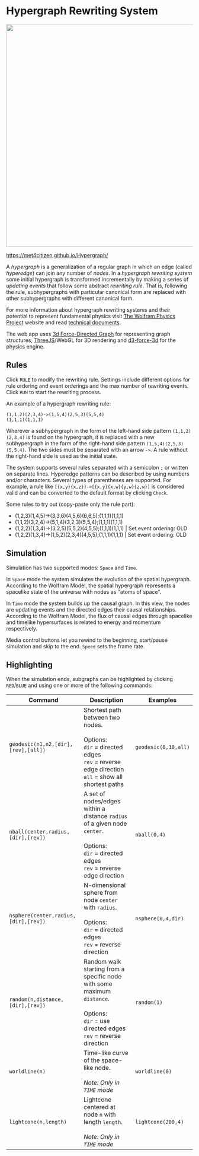 # Hypergraph Rewriting System

<img src="https://repository-images.githubusercontent.com/324783458/88643280-493e-11eb-87cb-910353f32066" width="600">

https://met4citizen.github.io/Hypergraph/

A *hypergraph* is a generalization of a regular graph in which an edge (called *hyperedge*)
can join any number of *nodes*. In a *hypergraph rewriting system* some initial
hypergraph is transformed incrementally by making a series of *updating events* that follow
some abstract *rewriting rule*. That is, following the rule, subhypergraphs with particular
canonical form are replaced with other subhypergraphs with different canonical form.

For more information about hypergraph rewriting systems and their potential to
represent fundamental physics visit [The Wolfram Physics Project](https://www.wolframphysics.org)
website and read [technical documents](https://www.wolframphysics.org/technical-documents/).

The web app uses [3d Force-Directed Graph](https://github.com/vasturiano/3d-force-graph)
for representing graph structures, [ThreeJS](https://github.com/mrdoob/three.js/)/WebGL
for 3D rendering and [d3-force-3d](https://github.com/vasturiano/d3-force-3d) for the
physics engine.

## Rules

Click `RULE` to modify the rewriting rule. Settings include different options for
rule ordering and event orderings and the max number of rewriting events.
Click `RUN` to start the rewriting process. 

An example of a hypergraph rewriting rule:

```
(1,1,2)(2,3,4)->(1,5,4)(2,5,3)(5,5,4)
(1,1,1)(1,1,1)
```

Wherever a subhypergraph in the form of the left-hand side pattern `(1,1,2)(2,3,4)`
is found on the hypergraph, it is replaced with a new subhypergraph in the
form of the right-hand side pattern `(1,5,4)(2,5,3)(5,5,4)`. The two sides must be
separated with an arrow `->`. A rule without the right-hand side is used as the initial
state.

The system supports several rules separated with a semicolon `;` or written
on separate lines. Hyperedge patterns can be described by using numbers and/or
characters. Several types of parentheses are supported. For example, a rule like
`[{x,y}{x,z}]->[{x,y}{x,w}{y,w}{z,w}]` is considered valid and can be
converted to the default format by clicking `Check`.

Some rules to try out (copy-paste only the rule part):

- (1,2,3)(1,4,5)->(3,3,6)(4,5,6)(6,6,5);(1,1,1)(1,1,1)
- (1,1,2)(3,2,4)->(5,1,4)(3,2,3)(5,5,4);(1,1,1)(1,1,1)
- (1,2,2)(1,3,4)->(3,2,5)(5,5,2)(4,5,5);(1,1,1)(1,1,1) | Set event ordering: OLD
- (1,2,2)(1,3,4)->(1,5,2)(2,3,4)(4,5,5);(1,1,1)(1,1,1) | Set event ordering: OLD

## Simulation

Simulation has two supported modes: `Space` and `Time`.

In `Space` mode the system simulates the evolution of the spatial hypergraph.
According to the Wolfram Model, the spatial hypergraph represents a spacelike
state of the universe with nodes as "atoms of space".

In `Time` mode the system builds up the causal graph. In this view, the nodes are
updating events and the directed edges their causal relationships. According to the
Wolfram Model, the flux of causal edges through spacelike and timelike hypersurfaces
is related to energy and momentum respectively.

Media control buttons let you rewind to the beginning, start/pause simulation and
skip to the end. `Speed` sets the frame rate.

## Highlighting

When the simulation ends, subgraphs can be highlighted by clicking `RED`/`BLUE`
and using one or more of the following commands:

Command | Description | Examples
--- | --- | ---
`geodesic(n1,n2,[dir],[rev],[all])` | Shortest path between two nodes.<br/><br/>Options:<br/>`dir` = directed edges<br/>`rev` = reverse edge direction<br/>`all` = show all shortest paths | `geodesic(0,10,all)`
`nball(center,radius,[dir],[rev])` | A set of nodes/edges within a distance `radius` of a given node `center`.<br/><br/>Options:<br/>`dir` = directed edges<br/>`rev` = reverse edge direction | `nball(0,4)`
`nsphere(center,radius,[dir],[rev])` | N-dimensional sphere from node `center` with `radius`.<br/><br/>Options:<br/>`dir` = directed edges<br/>`rev` = reverse direction | `nsphere(0,4,dir)`
`random(n,distance,[dir],[rev])` | Random walk starting from a specific node with some maximum `distance`.<br/><br/>Options:<br/>`dir` = use directed edges<br/>`rev` = reverse direction | `random(1)`
`worldline(n)` | Time-like curve of the space-like node.<br/><br/>*Note: Only in `TIME` mode* | `worldline(0)`
`lightcone(n,length)` | Lightcone centered at node `n` with length `length`.<br/><br/>*Note: Only in `TIME` mode* | `lightcone(200,4)`



